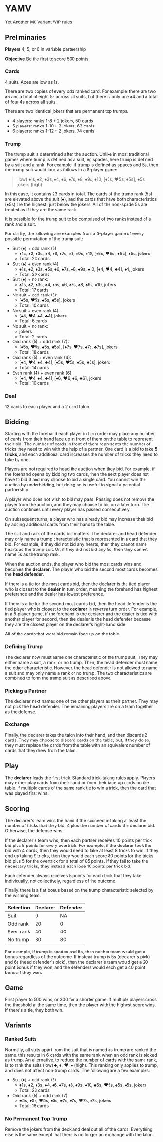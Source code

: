 # YAMV

Yet Another Mü Variant WIP rules

## Preliminaries

**Players** 4, 5, or 6 in variable partnership

**Objective** Be the first to score 500 points

### Cards

4 suits. Aces are low as 1s.

There are two copies of every *odd* ranked card. For example, there are two ♠5
and a total of eight 5s across all suits, but there is only one ♠4 and a total
of four 4s across all suits.

There are two identical jokers that are permanent top trumps.

- 4 players: ranks 1-8 + 2 jokers, 50 cards
- 5 players: ranks 1-10 + 2 jokers, 62 cards
- 6 players: ranks 1-12 + 2 jokers, 74 cards

### Trump

The trump suit is determined after the auction. Unlike in most traditional games
where trump is defined as a suit, eg spades, here trump is defined by a suit and
a rank. For example, if trump is defined as spades and 5s, then the trump suit
would look as follows in a 5-player game:

> (low) ♠1s, ♠2, ♠3s, ♠4, ♠6, ♠7s, ♠8, ♠9s, ♠10, [♦5s, ♥5s, ♣5s], ♠5s, jokers (high)

In this case, it contains 23 cards in total. The cards of the trump rank (5s)
are elevated above the suit (♠), and the cards that have both characteristics
(♠5s) are the highest, just below the jokers. All of the non-spade 5s are
treated as if they are the same rank.

It is possible for the trump suit to be comprised of two ranks instead of a
rank and a suit.

For clarity, the following are examples from a 5-player game of every possible
permutation of the trump suit:

- Suit (♠) + odd rank (5)
  - ♠1s, ♠2, ♠3s, ♠4, ♠6, ♠7s, ♠8, ♠9s, ♠10, [♦5s, ♥5s, ♣5s], ♠5s, jokers
  - Total: 23 cards
- Suit (♠) + even rank (4)
  - ♠1s, ♠2, ♠3s, ♠5s, ♠6, ♠7s, ♠8, ♠9s, ♠10, [♦4, ♥4, ♣4], ♠4, jokers
  - Total: 20 cards
- Suit (♠) + no rank:
  - ♠1s, ♠2, ♠3s, ♠4, ♠5s, ♠6, ♠7s, ♠8, ♠9s, ♠10, jokers
  - Total: 17 cards
- No suit + odd rank (5):
  - [♦5s, ♥5s, ♠5s, ♣5s], jokers
  - Total: 10 cards
- No suit + even rank (4):
  - [♦4, ♥4, ♠4, ♣4], jokers
  - Total: 6 cards
- No suit + no rank:
  - jokers
  - Total: 2 cards
- Odd rank (5) + odd rank (7):
  - [♦5s, ♥5s, ♠5s, ♣5s], [♦7s, ♥7s, ♠7s, ♣7s], jokers
  - Total: 18 cards
- Odd rank (5) + even rank (4):
  - [♦4, ♥4, ♠4, ♣4], [♦5s, ♥5s, ♠5s, ♣5s], jokers
  - Total: 14 cards
- Even rank (4) + even rank (6):
  - [♦4, ♥4, ♠4, ♣4], [♦6, ♥6, ♠6, ♣6], jokers
  - Total: 10 cards

### Deal

12 cards to each player and a 2 card talon.

## Bidding

Starting with the forehand each player in turn order may place any number of
cards from their hand face up in front of them on the table to represent their
bid. The number of cards in front of them represents the number of tricks they
need to win with the help of a partner. One card is a bid to take **5 tricks**,
and each additional card increases the number of tricks they need to take by
one.

Players are not required to head the auction when they bid. For example, if the
forehand opens by bidding two cards, then the next player does not have to bid 3
and may choose to bid a single card. You cannot win the auction by underbidding,
but doing so is useful to signal a potential partnership.

A player who does not wish to bid may pass. Passing does not remove the player
from the auction, and they may choose to bid on a later turn. The auction
continues until every player has passed consecutively.

On subsequent turns, a player who has already bid may increase their bid by
adding additional cards from their hand to the table.

The suit and rank of the cards bid matters. The declarer and head defender may
only name a trump characteristic that is represented in a card that they bid.
For example, if they did not bid any hearts, then they cannot name hearts as the
trump suit. Or, if they did not bid any 5s, then they cannot name 5s as the
trump rank.

When the auction ends, the player who bid the most cards wins and becomes the
**declarer**. The player who bid the second most cards becomes the **head
defender**.

If there is a tie for the most cards bid, then the declarer is the tied player
who is closest to the **dealer** in turn order, meaning the forehand has highest
preference and the dealer has lowest preference.

If there is a tie for the second most cards bid, then the head defender is the
tied player who is closest to the **declarer** in *reverse* turn order. For
example, in a 5-player game, if the forehand is the declarer and the dealer is
tied with another player for second, then the dealer is the head defender
because they are the closest player on the declarer's right-hand side.

All of the cards that were bid remain face up on the table.

### Defining Trump

The declarer now must name one characteristic of the trump suit. They may either
name a suit, a rank, or no trump. Then, the head defender must name the other
characteristic. However, the head defender is not allowed to name a suit and may
only name a rank or no trump. The two characteristics are combined to form the
trump suit as described above.

### Picking a Partner

The declarer next names one of the other players as their partner. They may not
pick the head defender. The remaining players are on a team together as the
defense.

### Exchange

Finally, the declarer takes the talon into their hand, and then discards 2
cards. They may choose to discard cards on the table, but, if they do so, they
must replace the cards from the table with an equivalent number of cards that
they drew from the talon.

## Play

The **declarer** leads the first trick. Standard trick-taking rules apply.
Players may either play cards from their hand or from their face up cards on the
table. If multiple cards of the same rank tie to win a trick, then the card that
was played first wins.

## Scoring

The declarer's team wins the hand if the succeed in taking at least the number
of tricks that they bid, 4 plus the number of cards the declarer bid. Otherwise,
the defense wins.

If the declarer's team wins, then each partner receives 10 points per trick bid
plus 5 points for every overtrick. For example, if the declarer took the bid
with 4 cards, then they would need to take at least 8 tricks to win. If they end
up taking 9 tricks, then they would each score 80 points for the tricks bid plus
5 for the overtrick for a total of 85 points. If they fail to take the necessary
tricks, they instead each lose 10 points per trick bid.

Each defender always receives 5 points for each trick that they take
individually, not collectively, regardless of the outcome.

Finally, there is a flat bonus based on the trump characteristic selected by the
winning team.

Selection | Declarer | Defender 
--------- | -------- | --------
Suit      | 0        | NA
Odd rank  | 20       | 0
Even rank | 40       | 40
No trump  | 80       | 80

For example, if trump is spades and 5s, then neither team would get a bonus
regardless of the outcome. If instead trump is 5s (declarer's pick) and 6s (head
defender's pick), then the declarer's team would get a 20 point bonus if they
won, and the defenders would each get a 40 point bonus if they won.

## Game

First player to 500 wins, or 300 for a shorter game. If multiple players cross
the threshold at the same time, then the player with the highest score wins. If
there's a tie, they both win.

## Variants

### Ranked Suits

Normally, all suits apart from the suit that is named as trump are ranked the
same, this results in 6 cards with the same rank when an odd rank is picked as
trump. An alternative, to reduce the number of cards with the same rank, is to
rank the suits (low) ♣, ♦, ♥, ♠ (high). This ranking only applies to trump, and
does not affect non-trump cards. The following are a few examples:

- Suit (♦) + odd rank (5)
  - ♦1s, ♦2, ♦3s, ♦4, ♦6, ♦7s, ♦8, ♦9s, ♦10, ♣5s, ♥5s, ♠5s, ♦5s, jokers
  - Total: 23 cards
- Odd rank (5) + odd rank (7)
  - ♣5s, ♦5s, ♥5s, ♠5s, ♣7s, ♦7s, ♥7s, ♠7s, jokers
  - Total: 18 cards

### No Permanent Top Trump

Remove the jokers from the deck and deal out all of the cards. Everything else
is the same except that there is no longer an exchange with the talon.
